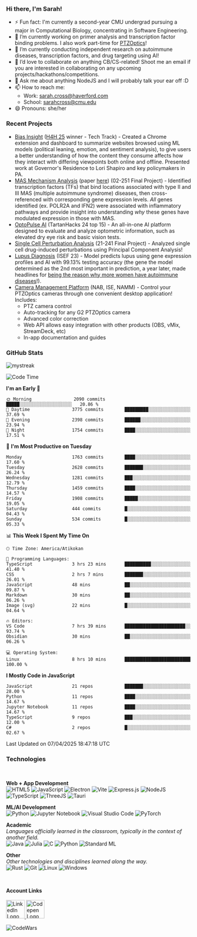 <h3 align="left">Hi there, I'm Sarah!</h3>

- ⚡ Fun fact: I'm currently a second-year CMU undergrad pursuing a major in Computational Biology, concentrating in Software Engineering.
- 🔭 I’m currently working on primer analysis and transcription factor binding problems. I also work part-time for [PTZOptics](https://ptzoptics.com)!
- 🌱 I’m currently conducting independent research on autoimmune diseases, transcription factors, and drug targeting using AI!
- 👯 I’d love to collaborate on anything CB/CS-related! Shoot me an email if you are interested in collaborating on any upcoming projects/hackathons/competitions.
- 💬 Ask me about anything NodeJS and I will probably talk your ear off :D
- 📫 How to reach me:
  - Work: [sarah.cross@haverford.com](mailto:sarah.cross@haverford.com)
  - School: [sarahcross@cmu.edu](mailto:sarahcross@cmu.edu)
- 😄 Pronouns: she/her

<h3 align="left">
  Recent Projects
</h3>

- [Bias Insight](https://github.com/html1101/Bias-Insight) ([H4H 25](https://www.duq.edu/research/centers-and-institutes/grefenstette-center/hacking4humanity.php) winner - Tech Track) - Created a Chrome extension and dashboard to summarize websites browsed using ML models (political leaning, emotion, and sentiment analysis), to give users a better understanding of how the content they consume affects how they interact with differing viewpoints both online and offline. Presented work at Governor's Residence to Lori Shapiro and key policymakers in PA.
- [MAS Mechanism Analysis](https://github.com/html1101/RELI-Analysis) (paper [here](https://github.com/html1101/RELI-Analysis/blob/master/paper/Understanding_the_Mechanisms_Behind_Multiple_Autoimmune_Syndrome%20(1).pdf)) (02-251 Final Project) - Identified transcription factors (TFs) that bind locations associated with type II and III MAS (multiple autoimmune syndrome) diseases, then cross-referenced with corresponding gene expression levels. _All_ genes identified (ex. POLR2A and IFN2) were associated with inflammatory pathways and provide insight into understanding _why_ these genes have modulated expression in those with MAS.
- [OptoPulse AI](https://github.com/html1101/OctoPulse-AI) (TartanHacks 24 top 15) - An all-in-one AI platform designed to evaluate and analyze optometric information, such as elevated dry eye risk and basic vision tests.
- [Single Cell Perturbation Analysis](https://github.com/html1101/Single-Cell-Perturbation-Analysis) (21-241 Final Project) - Analyzed single cell drug-induced perturbations using Principal Component Analysis!
- [Lupus Diagnosis](https://github.com/html1101/SLE-Diagnosis) (ISEF 23) - Model predicts lupus using gene expression profiles and AI with 99.13% testing accuracy (the gene the model determined as the 2nd most important in prediction, a year later, made headlines for [being the reason why more women have autoimmune diseases](https://arstechnica.com/science/2024/02/female-propensity-for-autoimmune-diseases-tied-to-x-chromosome-inactivation/)!).
- [Camera Management Platform](https://ptzoptics.com/cmp) (NAB, ISE, NAMM) - Control your PTZOptics cameras through one convenient desktop application! Includes:
  - PTZ camera control
  - Auto-tracking for any G2 PTZOptics camera
  - Advanced color correction
  - Web API allows easy integration with other products (OBS, vMix, StreamDeck, etc)
  - In-app documentation and guides

<h3 align="left">
  GitHub Stats
</h3>

<p align="left">

  <img src="https://github-readme-streak-stats.herokuapp.com/?user=html1101&theme=tokyonight" alt="mystreak"/>
  
  <!--START_SECTION:waka-->
![Code Time](http://img.shields.io/badge/Code%20Time-1%2C970%20hrs%2031%20mins-blue)

**I'm an Early 🐤** 

```text
🌞 Morning                2090 commits        █████░░░░░░░░░░░░░░░░░░░░   20.86 % 
🌆 Daytime                3775 commits        █████████░░░░░░░░░░░░░░░░   37.69 % 
🌃 Evening                2398 commits        ██████░░░░░░░░░░░░░░░░░░░   23.94 % 
🌙 Night                  1754 commits        ████░░░░░░░░░░░░░░░░░░░░░   17.51 % 
```
📅 **I'm Most Productive on Tuesday** 

```text
Monday                   1763 commits        ████░░░░░░░░░░░░░░░░░░░░░   17.60 % 
Tuesday                  2628 commits        ███████░░░░░░░░░░░░░░░░░░   26.24 % 
Wednesday                1281 commits        ███░░░░░░░░░░░░░░░░░░░░░░   12.79 % 
Thursday                 1459 commits        ████░░░░░░░░░░░░░░░░░░░░░   14.57 % 
Friday                   1908 commits        █████░░░░░░░░░░░░░░░░░░░░   19.05 % 
Saturday                 444 commits         █░░░░░░░░░░░░░░░░░░░░░░░░   04.43 % 
Sunday                   534 commits         █░░░░░░░░░░░░░░░░░░░░░░░░   05.33 % 
```


📊 **This Week I Spent My Time On** 

```text
🕑︎ Time Zone: America/Atikokan

💬 Programming Languages: 
TypeScript               3 hrs 23 mins       ██████████░░░░░░░░░░░░░░░   41.40 % 
CSS                      2 hrs 7 mins        ███████░░░░░░░░░░░░░░░░░░   26.01 % 
JavaScript               48 mins             ██░░░░░░░░░░░░░░░░░░░░░░░   09.87 % 
Markdown                 30 mins             ██░░░░░░░░░░░░░░░░░░░░░░░   06.26 % 
Image (svg)              22 mins             █░░░░░░░░░░░░░░░░░░░░░░░░   04.64 % 

🔥 Editors: 
VS Code                  7 hrs 39 mins       ███████████████████████░░   93.74 % 
Obsidian                 30 mins             ██░░░░░░░░░░░░░░░░░░░░░░░   06.26 % 

💻 Operating System: 
Linux                    8 hrs 10 mins       █████████████████████████   100.00 % 
```

**I Mostly Code in JavaScript** 

```text
JavaScript               21 repos            ███████░░░░░░░░░░░░░░░░░░   28.00 % 
Python                   11 repos            ████░░░░░░░░░░░░░░░░░░░░░   14.67 % 
Jupyter Notebook         11 repos            ████░░░░░░░░░░░░░░░░░░░░░   14.67 % 
TypeScript               9 repos             ███░░░░░░░░░░░░░░░░░░░░░░   12.00 % 
C#                       2 repos             █░░░░░░░░░░░░░░░░░░░░░░░░   02.67 % 
```




 Last Updated on 07/04/2025 18:47:18 UTC
<!--END_SECTION:waka-->
</p>

<be>

<p align="left">
 <h3>Technologies</h3>
 <br>

 **Web + App Development**
 <br>
  ![HTML5](https://img.shields.io/badge/html5-%23E34F26.svg?style=for-the-badge&logo=html5&logoColor=white)
  ![JavaScript](https://img.shields.io/badge/javascript-%23323330.svg?style=for-the-badge&logo=javascript&logoColor=%23F7DF1E)
  ![Electron](https://img.shields.io/badge/-Electron-393C4B?style=for-the-badge&logo=electron)
  ![Vite](https://img.shields.io/badge/Vite-B73BFE?style=for-the-badge&logo=vite&logoColor=FFD62E)
  ![Express.js](https://img.shields.io/badge/express.js-%23404d59.svg?style=for-the-badge&logo=express&logoColor=%2361DAFB)
  ![NodeJS](https://img.shields.io/badge/node.js-6DA55F?style=for-the-badge&logo=node.js&logoColor=white)
  ![TypeScript](https://img.shields.io/badge/TypeScript-007ACC?style=for-the-badge&logo=typescript&logoColor=white)
  ![ThreeJS](https://img.shields.io/badge/ThreeJs-black?style=for-the-badge&logo=three.js&logoColor=white)
  ![Tauri](https://img.shields.io/badge/Tauri-FFC131?style=for-the-badge&logo=Tauri&logoColor=white)

 **ML/AI Development**
 <br>
  ![Python](https://img.shields.io/badge/python-3670A0?style=for-the-badge&logo=python&logoColor=ffdd54)
  ![Jupyter Notebook](https://img.shields.io/badge/jupyter-%23FA0F00.svg?style=for-the-badge&logo=jupyter&logoColor=white)
  ![Visual Studio Code](https://img.shields.io/badge/Visual%20Studio%20Code-0078d7.svg?style=for-the-badge&logo=visual-studio-code&logoColor=white)
  ![PyTorch](https://img.shields.io/badge/PyTorch-EE4C2C?style=for-the-badge&logo=pytorch&logoColor=white)

 **Academic**
 <br>
   _Languages officially learned in the classroom, typically in the context of another field._
   <br>
    ![Java](https://img.shields.io/badge/java-%23ED8B00.svg?style=for-the-badge&logo=java&logoColor=white)
    ![Julia](https://img.shields.io/badge/Julia-9558B2?style=for-the-badge&logo=julia&logoColor=white)
    ![C](https://img.shields.io/badge/C-00599C?style=for-the-badge&logo=c&logoColor=white)
    ![Python](https://img.shields.io/badge/python-3670A0?style=for-the-badge&logo=python&logoColor=ffdd54)
    ![Standard ML](https://img.shields.io/badge/Standard%20ML-f23218?style=for-the-badge&logoColor=f23218)
 
 **Other**
 <br>
 _Other technologies and disciplines learned along the way._
 <br>
  ![Rust](https://img.shields.io/badge/Rust-000000?style=for-the-badge&logo=rust&logoColor=white)
  ![Git](https://img.shields.io/badge/git-%23F05033.svg?style=for-the-badge&logo=git&logoColor=white)
  ![Linux](https://img.shields.io/badge/Linux-FCC624?style=for-the-badge&logo=linux&logoColor=black)
  ![Windows](https://img.shields.io/badge/Windows-black?style=for-the-badge&logo=windows&logoColor=0078D6)
  
  
 <br>
 
 <b>Account Links</b>
 <br>
 <br>
 <a href="https://www.linkedin.com/in/sarah-cross-0740471b6/">
   <img width="50px" alt="LinkedIn Logo" src="https://cdn-icons-png.flaticon.com/512/174/174857.png" />
 </a>
 <a href="https://codepen.io/Rainy123">
   <img height="50px" alt="Codepen Logo" src="https://img.shields.io/badge/Codepen-000000?style=for-the-badge&logo=codepen&logoColor=white" />
 </a>
 
 ![CodeWars](https://www.codewars.com/users/html123/badges/large)
 
</p>

<!--

Here are some ideas to get you started:

- 🔭 I’m currently working on ...
- 🌱 I’m currently learning ...
- 👯 I’m looking to collaborate on ...
- 🤔 I’m looking for help with ...
- 💬 Ask me about ...
- 📫 How to reach me: ...
- 😄 Pronouns: ...
- ⚡ Fun fact: ...
-->
